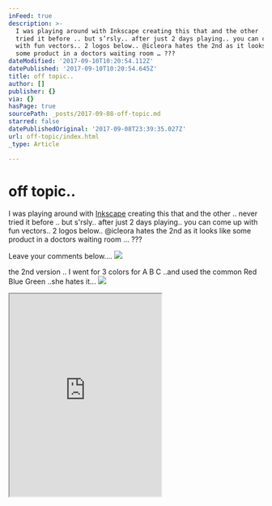 ```yaml
---
inFeed: true
description: >-
  I was playing around with Inkscape creating this that and the other .. never
  tried it before .. but s’rsly.. after just 2 days playing.. you can come up
  with fun vectors.. 2 logos below.. @icleora hates the 2nd as it looks like
  some product in a doctors waiting room … ???
dateModified: '2017-09-10T10:20:54.112Z'
datePublished: '2017-09-10T10:20:54.645Z'
title: off topic..
author: []
publisher: {}
via: {}
hasPage: true
sourcePath: _posts/2017-09-08-off-topic.md
starred: false
datePublishedOriginal: '2017-09-08T23:39:35.027Z'
url: off-topic/index.html
_type: Article

---
```

# off topic..

I was playing around with [Inkscape][0] creating this that and the other .. never tried it before .. but s'rsly.. after just 2 days playing.. you can come up with fun vectors.. 2 logos below.. @icleora hates the 2nd as it looks like some product in a doctors waiting room ... ???

Leave your comments below....
![](https://imgflo.herokuapp.com/graph/2b2431f8e7ba7b0/2c2560604210e28cb8d5e20b76495d39/croprotate.png?cropheight=1911&cropwidth=5787&degrees=0&input=https%3A%2F%2Fthe-grid-user-content.s3-us-west-2.amazonaws.com%2F7316c3d0-2bd1-4d67-a782-672c6ffff7bd.png&x=0&y=176)

the 2nd version .. I went for 3 colors for A B C ..and used the common Red Blue Green ..she hates it...
![](https://imgflo.herokuapp.com/graph/2b2431f8e7ba7b0/3a3003a1333269f24f796ef9b2c41560/croprotate.png?cropheight=1914&cropwidth=5728&degrees=0&input=https%3A%2F%2Fthe-grid-user-content.s3-us-west-2.amazonaws.com%2Fb004f666-9965-4748-8d82-fdbb49a48117.png&x=0&y=140)

<iframe src="https://the-grid.github.io/ed-userhtml/?g=eJxNkUFPwzAMhe_9FVERrJXWpEPiQtsdJiHEZSduCKEscbZsa1LFbtlA_HfS0UncYvvTe_ZLre3ArG5SsymC95QuaxFby6RGFWxHy8z0TpH1LtNzhvPI5uw7YWyQge1jbfbIGqb5FujpCC04wtX5VW7XsoUM87fyvYq0NSz7z6zOLzqLUjkLQH1wIzMJqQCSYOKiQhUH3Oo4s_oP4xhULFMhlHcOFHEjFWy8P3AHJMB9PK8E6gPf483JbNpjs7gbIGA8ohnu-aJMR524OO9kiCZrr4FbhxBoBcYHyKbD8ir5ybRX_bjKnM3-IpnF19Ww2GM0muV5VYspsKQeI1VHiXhJVfn2kkrKtCRZ7AKYJt0RdfgohNyo4nT-4j0Kb0xBvrNqAj-tpl2TLsryduq4vu08UpR9uH7TL2-fkxs" height="400" style=""></iframe>



[0]: https://inkscape.org/